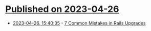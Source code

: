 # [Published on 2023-04-26](index.md)

* [2023-04-26, 15:40:35](https://lobste.rs/s/a9eeru/7_common_mistakes_rails_upgrades) - [7 Common Mistakes in Rails Upgrades](https://www.fastruby.io/blog/rails/upgrades/7-common-mistakes-made-while-doing-rails-upgrades.html)
